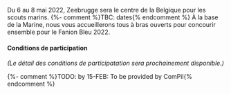 Du 6 au 8 mai 2022, Zeebrugge sera le centre de la Belgique pour les scouts marins. {%- comment %}TBC: dates{% endcomment %}
À la base de la Marine, nous vous accueillerons tous à bras ouverts pour concourir ensemble pour le Fanion Bleu 2022.

#### Conditions de participation

_(Le détail des conditions de participatation sera prochainement disponible.)_

{%- comment %}TODO: by 15-FEB: To be provided by ComPil{% endcomment %}
